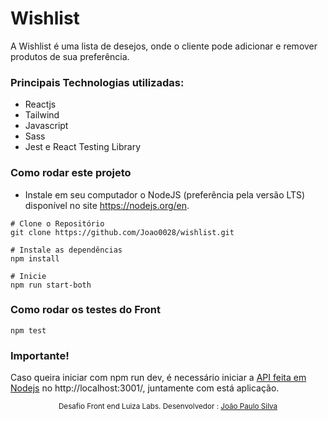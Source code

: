 # Wishlist
A Wishlist é uma lista de desejos, onde o cliente pode adicionar e remover produtos de sua preferência.

### Principais Technologias utilizadas:
- Reactjs
- Tailwind
- Javascript
- Sass
- Jest e React Testing Library

### Como rodar este projeto

- Instale em seu computador o NodeJS (preferência pela versão LTS) disponível no site https://nodejs.org/en.

```
# Clone o Repositório
git clone https://github.com/Joao0028/wishlist.git
```

```
# Instale as dependências
npm install
```

```
# Inicie
npm run start-both
```

### Como rodar os testes do Front

```
npm test
```

### Importante!
Caso queira iniciar com npm run dev, é necessário iniciar a <a href="https://github.com/Joao0028/api-wishlist" target="_blank">API feita em Nodejs</a> no http://localhost:3001/, juntamente com está aplicação.

<div align="center">
  <sub>Desafio Front end Luiza Labs. Desenvolvedor :
    <a href="https://github.com/Joao0028">João Paulo Silva</a>
  </sub>
</div>
